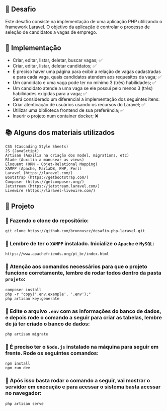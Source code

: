 ## 📌 Desafio

Este desafio consiste na implementação de uma aplicação PHP utilizando o framework Laravel. O objetivo da aplicação é controlar o processo de seleção de candidatos a vagas de emprego.

## 📐 Implementação

- Criar, editar, listar, deletar, buscar vagas; ✅
- Criar, editar, listar, deletar candidatos; ✅
- É preciso haver uma página para exibir a relação de vagas cadastradas e para cada vaga, quais candidatos atendem aos requesitos da vaga; ✅
- Um candidato e uma vaga pode ter no mínimo 3 (três) habilidades; ✅
- Um candidato atende a uma vaga se ele possui pelo menos 3 (três) habilidades exigidas para a vaga; ✅ <br>
Será considerado um diferencial a implementação dos seguintes itens:
- Criar atenticação de usuários usando os recursos do Laravel; ✅
- Utilizar uma biblioteca frontend de sua preferência; ✅
- Inserir o projeto num container docker; ❌

## 📚 Alguns dos materiais utilizados

    CSS (Cascading Style Sheets)
    JS (JavaSctipt)
    Artisan (Auxilia na criação dos model, migrations, etc)
    Blade (Auxilia a manusear as views)
    Eloquent (ORM - Objet-Relational Mapping)
    XAMPP (Apache, MariaDB, PHP, Perl)
    Laravel (https://laravel.com/)
    Bootstrap (https://getbootstrap.com/)
    Composer (https://getcomposer.org/)
    Jetstream (https://jetstream.laravel.com/)
    Livewire (https://laravel-livewire.com/)

## 📁 Projeto
### 📍 Fazendo o clone do repositório:

    git clone https://github.com/brunnuscz/desafio-php-laravel.git

### 📍 Lembre de ter o `XAMPP` instalado. Inicialize o `Apache` e `MySQL`:

    https://www.apachefriends.org/pt_br/index.html

### 📍 Atenção aos comandos necessários para que o projeto funcione corretamente, lembre de rodar todos dentro da pasta `projeto`:

    composer install
    php -r "copy('.env.example', '.env');"    
    php artisan key:generate
    
### 📍 Edite o arquivo `.env` com as informações do banco de dados, e depois rode o comando a seguir para criar as tabelas, lembre de já ter criado o banco de dados:

    php artisan migrate 

### 📍 É preciso ter o `Node.js` instalado na máquina para seguir em frente. Rode os seguintes comandos:

    npm install
    npm run dev

### 📍 Após isso basta rodar o comando a seguir, vai mostrar o servidor em execução e para acessar o sistema basta acessar no navegador:

    php artisan serve
